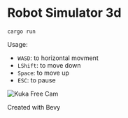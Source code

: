 # Robot Simulator 3d
```
cargo run
```
Usage: 
- `WASD`: to horizontal movment
- `LShift`: to move down
- `Space`: to move up
- `ESC`: to pause

![Kuka Free Cam](assets\Robots-sim-2022-07-03.gif "Kuka")

Created with Bevy